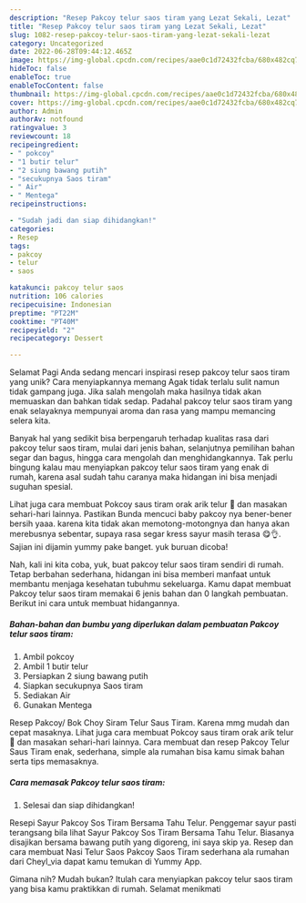 ```yaml
---
description: "Resep Pakcoy telur saos tiram yang Lezat Sekali, Lezat"
title: "Resep Pakcoy telur saos tiram yang Lezat Sekali, Lezat"
slug: 1082-resep-pakcoy-telur-saos-tiram-yang-lezat-sekali-lezat
category: Uncategorized
date: 2022-06-28T09:44:12.465Z
image: https://img-global.cpcdn.com/recipes/aae0c1d72432fcba/680x482cq70/pakcoy-telur-saos-tiram-foto-resep-utama.jpg
hideToc: false
enableToc: true
enableTocContent: false
thumbnail: https://img-global.cpcdn.com/recipes/aae0c1d72432fcba/680x482cq70/pakcoy-telur-saos-tiram-foto-resep-utama.jpg
cover: https://img-global.cpcdn.com/recipes/aae0c1d72432fcba/680x482cq70/pakcoy-telur-saos-tiram-foto-resep-utama.jpg
author: Admin
authorAv: notfound
ratingvalue: 3
reviewcount: 18
recipeingredient:
- " pokcoy"
- "1 butir telur"
- "2 siung bawang putih"
- "secukupnya Saos tiram"
- " Air"
- " Mentega"
recipeinstructions:

- "Sudah jadi dan siap dihidangkan!"
categories:
- Resep
tags:
- pakcoy
- telur
- saos

katakunci: pakcoy telur saos 
nutrition: 106 calories
recipecuisine: Indonesian
preptime: "PT22M"
cooktime: "PT40M"
recipeyield: "2"
recipecategory: Dessert

---
```



Selamat Pagi Anda sedang mencari inspirasi resep pakcoy telur saos tiram yang unik? Cara menyiapkannya memang Agak tidak terlalu sulit namun tidak gampang juga. Jika salah mengolah maka hasilnya tidak akan memuaskan dan bahkan tidak sedap. Padahal pakcoy telur saos tiram yang enak selayaknya mempunyai aroma dan rasa yang mampu memancing selera kita.


Banyak hal yang sedikit bisa berpengaruh terhadap kualitas rasa dari pakcoy telur saos tiram, mulai dari jenis bahan, selanjutnya pemilihan bahan segar dan bagus, hingga cara mengolah dan menghidangkannya. Tak perlu bingung kalau mau menyiapkan pakcoy telur saos tiram yang enak di rumah, karena asal sudah tahu caranya maka hidangan ini bisa menjadi suguhan spesial.

Lihat juga cara membuat Pokcoy saus tiram orak arik telur 💋 dan masakan sehari-hari lainnya. Pastikan Bunda mencuci baby pakcoy nya bener-bener bersih yaaa. karena kita tidak akan memotong-motongnya dan hanya akan merebusnya sebentar, supaya rasa segar kress sayur masih terasa 😋👌. Sajian ini dijamin yummy pake banget. yuk buruan dicoba!


Nah, kali ini kita coba, yuk, buat pakcoy telur saos tiram sendiri di rumah. Tetap berbahan sederhana, hidangan ini bisa memberi manfaat untuk membantu menjaga kesehatan tubuhmu sekeluarga. Kamu dapat membuat Pakcoy telur saos tiram memakai 6 jenis bahan dan 0 langkah pembuatan. Berikut ini cara untuk membuat hidangannya.

<!--inarticleads1-->

##### Bahan-bahan dan bumbu yang diperlukan dalam pembuatan Pakcoy telur saos tiram:

1. Ambil  pokcoy
1. Ambil 1 butir telur
1. Persiapkan 2 siung bawang putih
1. Siapkan secukupnya Saos tiram
1. Sediakan  Air
1. Gunakan  Mentega


Resep Pakcoy/ Bok Choy Siram Telur Saus Tiram. Karena mmg mudah dan cepat masaknya. Lihat juga cara membuat Pokcoy saus tiram orak arik telur 💋 dan masakan sehari-hari lainnya. Cara membuat dan resep Pakcoy Telur Saus Tiram enak, sederhana, simple ala rumahan bisa kamu simak bahan serta tips memasaknya. 

<!--inarticleads2-->

##### Cara memasak Pakcoy telur saos tiram:


1. Selesai dan siap dihidangkan!

Resepi Sayur Pakcoy Sos Tiram Bersama Tahu Telur. Penggemar sayur pasti terangsang bila lihat Sayur Pakcoy Sos Tiram Bersama Tahu Telur. Biasanya disajikan bersama bawang putih yang digoreng, ini saya skip ya. Resep dan cara membuat Nasi Telur Saos Pakcoy Saos Tiram sederhana ala rumahan dari Cheyl_via dapat kamu temukan di Yummy App. 

Gimana nih? Mudah bukan? Itulah cara menyiapkan pakcoy telur saos tiram yang bisa kamu praktikkan di rumah. Selamat menikmati
